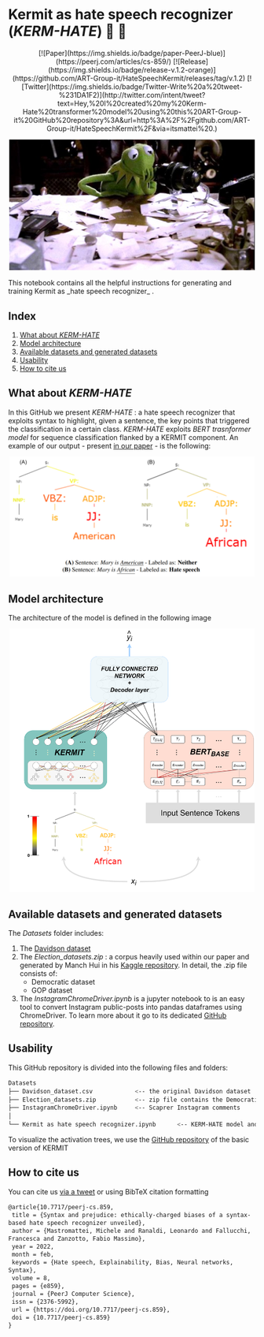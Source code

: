# Kermit as hate speech recognizer (_KERM-HATE_) :frog: :cursing_face:

<p align="center">
[![Paper](https://img.shields.io/badge/paper-PeerJ-blue)](https://peerj.com/articles/cs-859/)
[![Release](https://img.shields.io/badge/release-v.1.2-orange)](https://github.com/ART-Group-it/HateSpeechKermit/releases/tag/v.1.2)
[![Twitter](https://img.shields.io/badge/Twitter-Write%20a%20tweet-%231DA1F2)](http://twitter.com/intent/tweet?text=Hey,%20I%20created%20my%20Kerm-Hate%20transformer%20model%20using%20this%20ART-Group-it%20GitHub%20repository%3A&url=http%3A%2F%2Fgithub.com/ART-Group-it/HateSpeechKermit%2F&via=itsmattei%20.)
</p>
      
<p align="center">
<img src="./imgs/kermit.jpg" width="500"/>
</p>
This notebook contains all the helpful instructions for generating and training Kermit as _hate speech recognizer_ .

## Index
1. [What about _KERM-HATE_](#what-about-kerm-hate)
2. [Model architecture](#model-architecture)
3. [Available datasets and generated datasets](#available-datasets-and-generated-datasets)
4. [Usability](#usability)
5. [How to cite us](#how-to-cite-us)

## What about _KERM-HATE_
In this GitHub we present _KERM-HATE_ : a hate speech recognizer that exploits syntax to highlight, given a sentence, the key points that triggered the classification in a certain class.
_KERM-HATE_ exploits _BERT trasnformer model_ for sequence classification flanked by a KERMIT component.
An example of our output - present [in our paper](https://peerj.com/articles/cs-859/) - is the following:
<p align="center">
<img src="./imgs/Example.png" width="500"/>
</p>

## Model architecture
The architecture of the model is defined in the following image
<p align="center">
<img src="./imgs/architecture.png" width="500"/>
</p>

## Available datasets and generated datasets
The _Datasets_ folder includes:
1. The [Davidson dataset](https://ojs.aaai.org/index.php/ICWSM/article/view/14955)
2. The _Election_datasets.zip_ : a corpus heavily used within our paper and generated by Manch Hui in his [Kaggle repository](https://www.kaggle.com/manchunhui/us-election-2020-tweets/metadata). In detail, the .zip file consists of:
      - Democratic dataset
      - GOP dataset
3. The _InstagramChromeDriver.ipynb_ is a jupyter notebook to is an easy tool to convert Instagram public-posts into pandas dataframes using ChromeDriver. To learn more about it go to its dedicated [GitHub repository](https://github.com/itsmattei/Catch-Instagram-post-comments).

## Usability   
This GitHub repository is divided into the following files and folders:
```bash
Datasets
├── Davidson_dataset.csv            <-- the original Davidson dataset 
├── Election_datasets.zip           <-- zip file contains the Democratic and the GOP dataset
├── InstagramChromeDriver.ipynb     <-- Scaprer Instagram comments
│
└── Kermit as hate speech recognizer.ipynb      <-- KERM-HATE model and how to train and use it
```
To visualize the activation trees, we use the [GitHub repository](https://github.com/ART-Group-it/KERMIT) of the basic version of KERMIT

## How to cite us
You can cite us [via a tweet](http://twitter.com/intent/tweet?text=Hey,%20I%20created%20my%20Kerm-Hate%20transformer%20model%20using%20this%20ART-Group-it%20GitHub%20repository%3A&url=http%3A%2F%2Fgithub.com/ART-Group-it/HateSpeechKermit%2F&via=itsmattei%20.) or using BibTeX citation formatting
```
@article{10.7717/peerj-cs.859,
 title = {Syntax and prejudice: ethically-charged biases of a syntax-based hate speech recognizer unveiled},
 author = {Mastromattei, Michele and Ranaldi, Leonardo and Fallucchi, Francesca and Zanzotto, Fabio Massimo},
 year = 2022,
 month = feb,
 keywords = {Hate speech, Explainability, Bias, Neural networks, Syntax},
 volume = 8,
 pages = {e859},
 journal = {PeerJ Computer Science},
 issn = {2376-5992},
 url = {https://doi.org/10.7717/peerj-cs.859},
 doi = {10.7717/peerj-cs.859}
}
```

